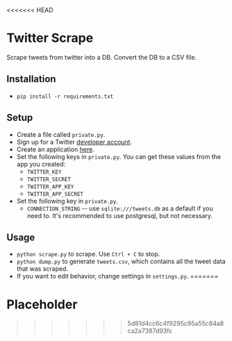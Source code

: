 <<<<<<< HEAD
# Twitter Scrape

Scrape tweets from twitter into a DB.  Convert the DB to a CSV file.

## Installation

* `pip install -r requirements.txt`

## Setup

* Create a file called `private.py`.
* Sign up for a Twitter [developer account](https://dev.twitter.com/).
* Create an application [here](https://apps.twitter.com/).
* Set the following keys in `private.py`.  You can get these values from the app you created:
    * `TWITTER_KEY`
    * `TWITTER_SECRET`
    * `TWITTER_APP_KEY`
    * `TWITTER_APP_SECRET`
* Set the following key in `private.py`.
    * `CONNECTION_STRING` -- use `sqlite:///tweets.db` as a default if you need to.  It's recommended to use postgresql, but not necessary.

## Usage

* `python scrape.py` to scrape.  Use `Ctrl + C` to stop.
* `python dump.py` to generate `tweets.csv`, which contains all the tweet data that was scraped.
* If you want to edit behavior, change settings in `settings.py`.
=======
# Placeholder
>>>>>>> 5d81d4cc6c4f9295c95a55c84a8ca2a7387d93fc
